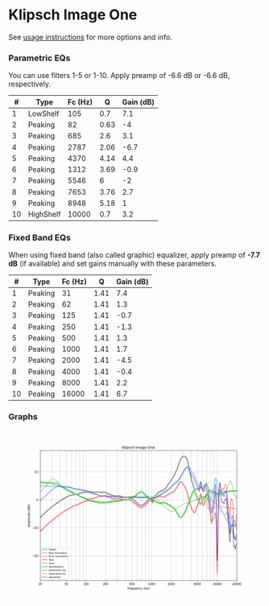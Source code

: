 # Klipsch Image One
See [usage instructions](https://github.com/jaakkopasanen/AutoEq#usage) for more options and info.

### Parametric EQs
You can use filters 1-5 or 1-10. Apply preamp of -6.6 dB or -6.6 dB, respectively.

|   # | Type      |   Fc (Hz) |    Q |   Gain (dB) |
|-----|-----------|-----------|------|-------------|
|   1 | LowShelf  |       105 | 0.7  |         7.1 |
|   2 | Peaking   |        82 | 0.63 |        -4   |
|   3 | Peaking   |       685 | 2.6  |         3.1 |
|   4 | Peaking   |      2787 | 2.06 |        -6.7 |
|   5 | Peaking   |      4370 | 4.14 |         4.4 |
|   6 | Peaking   |      1312 | 3.69 |        -0.9 |
|   7 | Peaking   |      5546 | 6    |        -2   |
|   8 | Peaking   |      7653 | 3.76 |         2.7 |
|   9 | Peaking   |      8948 | 5.18 |         1   |
|  10 | HighShelf |     10000 | 0.7  |         3.2 |

### Fixed Band EQs
When using fixed band (also called graphic) equalizer, apply preamp of **-7.7 dB** (if available) and set gains manually with these parameters.

|   # | Type    |   Fc (Hz) |    Q |   Gain (dB) |
|-----|---------|-----------|------|-------------|
|   1 | Peaking |        31 | 1.41 |         7.4 |
|   2 | Peaking |        62 | 1.41 |         1.3 |
|   3 | Peaking |       125 | 1.41 |        -0.7 |
|   4 | Peaking |       250 | 1.41 |        -1.3 |
|   5 | Peaking |       500 | 1.41 |         1.3 |
|   6 | Peaking |      1000 | 1.41 |         1.7 |
|   7 | Peaking |      2000 | 1.41 |        -4.5 |
|   8 | Peaking |      4000 | 1.41 |        -0.4 |
|   9 | Peaking |      8000 | 1.41 |         2.2 |
|  10 | Peaking |     16000 | 1.41 |         6.7 |

### Graphs
![](./Klipsch%20Image%20One.png)
